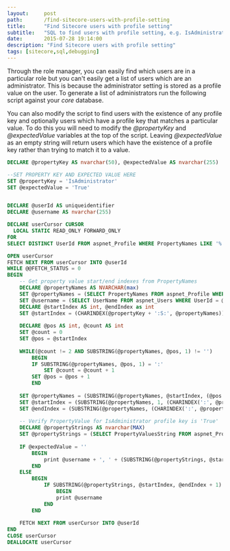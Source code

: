 ```yaml
---
layout:     post
path:       /find-sitecore-users-with-profile-setting
title:      "Find Sitecore users with profile setting"
subtitle:   "SQL to find users with profile setting, e.g. IsAdministrator, FullName"
date:       2015-07-28 19:14:00
description: "Find Sitecore users with profile setting"
tags: [sitecore,sql,debugging]
---
```


Through the role manager, you can easily find which users are in a particular role but you can't easily
get a list of users which are an administrator. This is because the administrator setting is stored as a
profile value on the user. To generate a list of administrators run the following script against your
*core* database.

You can also modify the script to find users with the existence of any profile key and optionally users which have a profile key that matches a particular  value. To do this you will need to modify the *@propertyKey* and *@expectedValue* variables at the top of the script. Leaving *@expectedValue* as an empty string will return users which have the existence of a profile key rather than trying to match it to a value.

```sql
DECLARE @propertyKey AS nvarchar(50), @expectedValue AS nvarchar(255)

--SET PROPERTY KEY AND EXPECTED VALUE HERE
SET @propertyKey = 'IsAdministrator'
SET @expectedValue = 'True'


DECLARE @userId AS uniqueidentifier
DECLARE @username AS nvarchar(255)

DECLARE userCursor CURSOR 
  LOCAL STATIC READ_ONLY FORWARD_ONLY
FOR 
SELECT DISTINCT UserId FROM aspnet_Profile WHERE PropertyNames LIKE '%' + @propertyKey + '%'

OPEN userCursor
FETCH NEXT FROM userCursor INTO @userId
WHILE @@FETCH_STATUS = 0
BEGIN
    -- Get property value start/end indexes from PropertyNames
    DECLARE @propertyNames AS NVARCHAR(max)
    SET @propertyNames = (SELECT PropertyNames FROM aspnet_Profile WHERE UserId = @userId)
    SET @username = (SELECT UserName FROM aspnet_Users WHERE UserId = @userId)
    DECLARE @startIndex AS int, @endIndex as int
    SET @startIndex = (CHARINDEX(@propertyKey + ':S:', @propertyNames)) + LEN(@propertyKey + ':S:')
    
    DECLARE @pos AS int, @count AS int
    SET @count = 0
    SET @pos = @startIndex
    
    WHILE(@count != 2 AND SUBSTRING(@propertyNames, @pos, 1) != '')
		BEGIN
		IF SUBSTRING(@propertyNames, @pos, 1) = ':'
			SET @count = @count + 1
		SET @pos = @pos + 1
		END
    
    SET @propertyNames = (SUBSTRING(@propertyNames, @startIndex, (@pos - @startIndex - 1)))
    SET @startIndex = (SUBSTRING(@propertyNames, 1, (CHARINDEX(':', @propertyNames) -1)))
    SET @endIndex = (SUBSTRING(@propertyNames, (CHARINDEX(':', @propertyNames)  + 1), (LEN(@propertyNames) - CHARINDEX(':', @propertyNames))))
    
    -- Verify PropertyValue for IsAdministrator profile key is 'True'
    DECLARE @propertyStrings AS nvarchar(MAX)
    SET @propertyStrings = (SELECT PropertyValuesString FROM aspnet_Profile WHERE UserId = @userId)
	
	IF @expectedValue = ''
		BEGIN
			print @username + ', ' + (SUBSTRING(@propertyStrings, @startIndex + 1, @endIndex))
		END
	ELSE
		BEGIN
			IF SUBSTRING(@propertyStrings, @startIndex, @endIndex + 1) = @expectedValue
				BEGIN
				print @username   
			END
		END
		
    FETCH NEXT FROM userCursor INTO @userId
END
CLOSE userCursor
DEALLOCATE userCursor
```